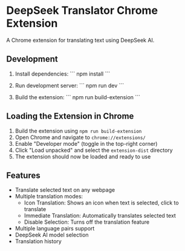 # DeepSeek Translator Chrome Extension

A Chrome extension for translating text using DeepSeek AI.

## Development

1. Install dependencies:
   \`\`\`
   npm install
   \`\`\`

2. Run development server:
   \`\`\`
   npm run dev
   \`\`\`

3. Build the extension:
   \`\`\`
   npm run build-extension
   \`\`\`

## Loading the Extension in Chrome

1. Build the extension using `npm run build-extension`
2. Open Chrome and navigate to `chrome://extensions/`
3. Enable "Developer mode" (toggle in the top-right corner)
4. Click "Load unpacked" and select the `extension-dist` directory
5. The extension should now be loaded and ready to use

## Features

- Translate selected text on any webpage
- Multiple translation modes:
  - Icon Translation: Shows an icon when text is selected, click to translate
  - Immediate Translation: Automatically translates selected text
  - Disable Selection: Turns off the translation feature
- Multiple language pairs support
- DeepSeek AI model selection
- Translation history
